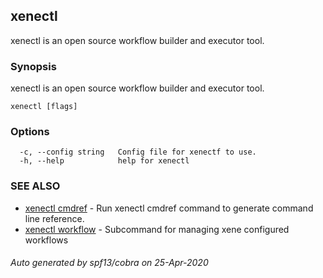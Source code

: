 ## xenectl

xenectl is an open source workflow builder and executor tool.

### Synopsis

xenectl is an open source workflow builder and executor tool.

```
xenectl [flags]
```

### Options

```
  -c, --config string   Config file for xenectf to use.
  -h, --help            help for xenectl
```

### SEE ALSO

* [xenectl cmdref](xenectl_cmdref.md)	 - Run xenectl cmdref command to generate command line reference.
* [xenectl workflow](xenectl_workflow.md)	 - Subcommand for managing xene configured workflows

###### Auto generated by spf13/cobra on 25-Apr-2020
